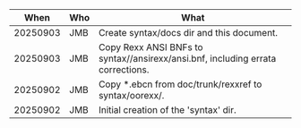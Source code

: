 | When     |  Who |  What
| -------- |  --- |  ----
| 20250903 |  JMB |  Create syntax/docs dir and this document.
| 20250903 |  JMB |  Copy Rexx ANSI BNFs to syntax//ansirexx/ansi.bnf, including errata corrections.
| 20250902 |  JMB |  Copy *.ebcn from doc/trunk/rexxref to syntax/oorexx/.
| 20250902 |  JMB |  Initial creation of the 'syntax' dir.
